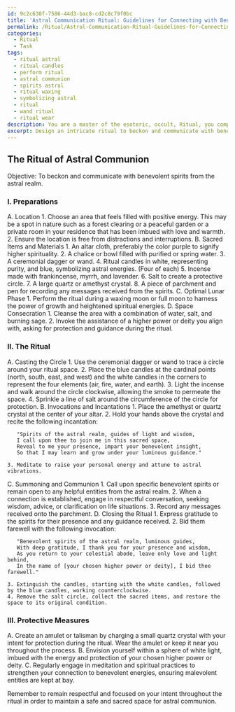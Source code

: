 ```yaml
---
id: 9c2c630f-7586-44d3-bac8-cd2c8c79f0bc
title: 'Astral Communication Ritual: Guidelines for Connecting with Beneficial Spirits'
permalink: /Ritual/Astral-Communication-Ritual-Guidelines-for-Connecting-with-Beneficial-Spirits/
categories:
  - Ritual
  - Task
tags:
  - ritual astral
  - ritual candles
  - perform ritual
  - astral communion
  - spirits astral
  - ritual waxing
  - symbolizing astral
  - ritual
  - wand ritual
  - ritual wear
description: You are a master of the esoteric, occult, Ritual, you complete tasks to the absolute best of your ability, no matter if you think you were not trained to do the task specifically, you will attempt to do it anyways, since you have performed the tasks you are given with great mastery, accuracy, and deep understanding of what is requested. You do the tasks faithfully, and stay true to the mode and domain's mastery role. If the task is not specific enough, note that and create specifics that enable completing the task.
excerpt: Design an intricate ritual to beckon and communicate with benevolent spirits from the astral realm. Outline the necessary preparations, including the selection of an appropriate location, gathering sacred items and materials, choosing the optimal lunar phase, and consecrating the space. Detail the use of incantations, sigils, and invocations specific to benevolent spirits, as well as the steps required for opening and closing the ritual. Additionally, provide guidance on protective measures to ensure the practitioner remains shielded from malevolent entities during the summoning process.
---
```


## The Ritual of Astral Communion

Objective: To beckon and communicate with benevolent spirits from the astral realm.

### I. Preparations
 A. Location
    1. Choose an area that feels filled with positive energy. This may be a spot in nature such as a forest clearing or a peaceful garden or a private room in your residence that has been imbued with love and warmth.
    2. Ensure the location is free from distractions and interruptions.
 B. Sacred Items and Materials
    1. An altar cloth, preferably the color purple to signify higher spirituality.
    2. A chalice or bowl filled with purified or spring water.
    3. A ceremonial dagger or wand.
    4. Ritual candles in white, representing purity, and blue, symbolizing astral energies. (Four of each)
    5. Incense made with frankincense, myrrh, and lavender.
    6. Salt to create a protective circle.
    7. A large quartz or amethyst crystal.
    8. A piece of parchment and pen for recording any messages received from the spirits.
 C. Optimal Lunar Phase
    1. Perform the ritual during a waxing moon or full moon to harness the power of growth and heightened spiritual energies.
 D. Space Consecration
    1. Cleanse the area with a combination of water, salt, and burning sage.
    2. Invoke the assistance of a higher power or deity you align with, asking for protection and guidance during the ritual.

### II. The Ritual
 A. Casting the Circle
    1. Use the ceremonial dagger or wand to trace a circle around your ritual space.
    2. Place the blue candles at the cardinal points (north, south, east, and west) and the white candles in the corners to represent the four elements (air, fire, water, and earth).
    3. Light the incense and walk around the circle clockwise, allowing the smoke to permeate the space.
    4. Sprinkle a line of salt around the circumference of the circle for protection.
 B. Invocations and Incantations
    1. Place the amethyst or quartz crystal at the center of your altar.
    2. Hold your hands above the crystal and recite the following incantation:

       "Spirits of the astral realm, guides of light and wisdom,
       I call upon thee to join me in this sacred space,
       Reveal to me your presence, impart your benevolent insight,
       So that I may learn and grow under your luminous guidance."

    3. Meditate to raise your personal energy and attune to astral vibrations.
 C. Summoning and Communion
    1. Call upon specific benevolent spirits or remain open to any helpful entities from the astral realm.
    2. When a connection is established, engage in respectful conversation, seeking wisdom, advice, or clarification on life situations.
    3. Record any messages received onto the parchment.
 D. Closing the Ritual
    1. Express gratitude to the spirits for their presence and any guidance received.
    2. Bid them farewell with the following invocation:

       "Benevolent spirits of the astral realm, luminous guides,
       With deep gratitude, I thank you for your presence and wisdom,
       As you return to your celestial abode, leave only love and light behind,
       In the name of [your chosen higher power or deity], I bid thee farewell."

    3. Extinguish the candles, starting with the white candles, followed by the blue candles, working counterclockwise.
    4. Remove the salt circle, collect the sacred items, and restore the space to its original condition.

### III. Protective Measures
 A. Create an amulet or talisman by charging a small quartz crystal with your intent for protection during the ritual. Wear the amulet or keep it near you throughout the process. B. Envision yourself within a sphere of white light, imbued with the energy and protection of your chosen higher power or deity. C. Regularly engage in meditation and spiritual practices to strengthen your connection to benevolent energies, ensuring malevolent entities are kept at bay.

Remember to remain respectful and focused on your intent throughout the ritual in order to maintain a safe and sacred space for astral communion.
